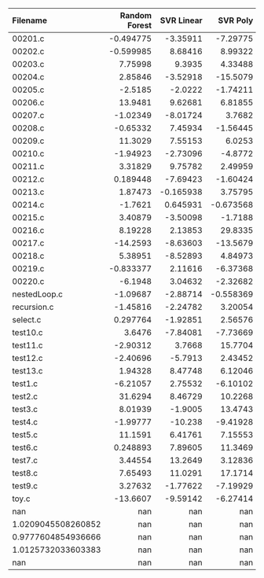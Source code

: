 | Filename           |   Random Forest |   SVR Linear |   SVR Poly |   SVR RBF |        KNN |   Gradient Boosting |    AdaBoost |   Random Number |         O0 |         O1 |         O2 |   O3 |
|:-------------------|----------------:|-------------:|-----------:|----------:|-----------:|--------------------:|------------:|----------------:|-----------:|-----------:|-----------:|-----:|
| 00201.c            |       -0.494775 |    -3.35911  |  -7.29775  | -11.0662  |  -1.80126  |            1.03555  |  -2.42244   |      -10.1845   |  -1.70165  |  -5.51895  |  -8.99868  |    0 |
| 00202.c            |       -0.599985 |     8.68416  |   8.99322  |   6.87494 |   8.00199  |           15.9388   |   2.30927   |        4.75783  |   8.96235  |  -3.62846  |   6.34673  |    0 |
| 00203.c            |        7.75998  |     9.3935   |   4.33488  |  14.93    |   2.51196  |           15.9803   |   3.86076   |       10.2807   |  11.6257   |  15.0947   |  14.5884   |    0 |
| 00204.c            |        2.85846  |    -3.52918  | -15.5079   |  -5.00029 |  -6.21015  |           -6.38484  |  -5.80943   |       -1.75022  |   5.12206  |  -6.71284  |   1.60199  |    0 |
| 00205.c            |       -2.5185   |    -2.0222   |  -1.74211  |  -3.11337 | -11.7375   |           -2.76882  |  -0.781593  |       -2.09995  |   2.05024  |  -2.73702  |  -7.30113  |    0 |
| 00206.c            |       13.9481   |     9.62681  |   6.81855  |  19.659   |  16.381    |           13.5677   |  19.2097    |       21.9603   |  10.9037   |  12.5337   |   8.46321  |    0 |
| 00207.c            |       -1.02349  |    -8.01724  |   3.7682   |  -4.52347 |  -1.36828  |           -5.82761  |  -3.74177   |       -3.59056  |  -3.32584  |   2.29769  |  -3.79269  |    0 |
| 00208.c            |       -0.65332  |     7.45934  |  -1.56445  |  -6.73739 |   2.2448   |            6.19303  |   4.14213   |       -0.7241   |  -6.69063  |  -0.958746 |  -0.968612 |    0 |
| 00209.c            |       11.3029   |     7.55153  |   6.0253   |   2.31911 |   0.89847  |            7.6531   |   9.84738   |       -2.49451  |   7.30633  |  -6.25394  |   1.02644  |    0 |
| 00210.c            |       -1.94923  |    -2.73096  |  -4.8772   |  -2.93937 |  -5.8347   |           -4.20478  |  -5.53585   |       -3.16233  |  -3.03768  |  -3.68296  |  13.9761   |    0 |
| 00211.c            |        3.31829  |     9.75782  |   2.49959  |   8.17984 |   2.81293  |            8.95879  |   9.56999   |       19.7198   |  -2.1691   |   5.77061  |   7.41636  |    0 |
| 00212.c            |        0.189448 |    -7.69423  |  -1.60424  | -10.9061  |  -5.34432  |            0.345553 | -11.0539    |       -4.61267  |  -9.51823  |  -4.77825  |  -5.93426  |    0 |
| 00213.c            |        1.87473  |    -0.165938 |   3.75795  |  10.9405  |   2.69115  |            9.82245  |   4.27531   |       -1.03582  |  -1.79177  |  -1.13133  |  -5.4177   |    0 |
| 00214.c            |       -1.7621   |     0.645931 |  -0.673568 |  -1.39412 |  -0.432726 |           -0.154376 |   9.40153   |       -1.91726  |   1.45492  |  -1.14894  |  -2.90155  |    0 |
| 00215.c            |        3.40879  |    -3.50098  |  -1.7188   |   4.50345 |   0.580359 |            2.90256  |  -1.10503   |       -2.01609  |   0.143649 |   1.83441  |   2.89872  |    0 |
| 00216.c            |        8.19228  |     2.13853  |  29.8335   |  12.8358  |   5.4406   |           -0.175942 |  12.4587    |        1.73253  |   4.45433  |  -3.76483  |   1.63593  |    0 |
| 00217.c            |      -14.2593   |    -8.63603  | -13.5679   |  -1.69559 | -15.0997   |           -6.68862  |  -0.237326  |      -18.3225   |  -3.46439  |  -1.0494   |  -7.28246  |    0 |
| 00218.c            |        5.38951  |    -8.52893  |   4.84973  |   8.29604 |   3.8407   |            1.96323  |  -0.790514  |       -1.82872  |   2.21178  |  -0.686041 |  -1.64806  |    0 |
| 00219.c            |       -0.833377 |     2.11616  |  -6.37368  |  -3.29628 |  -4.72723  |            0.315901 |   0.0910096 |       -1.93452  |  -2.60543  |  -5.14016  |  -0.854437 |    0 |
| 00220.c            |       -6.1948   |     3.04632  |  -2.32682  |  -2.38906 |   2.67991  |           -0.702665 |  -0.912877  |       -4.57535  |   3.64211  |  -0.899176 |  -2.62902  |    0 |
| nestedLoop.c       |       -1.09687  |    -2.88714  |  -0.558369 |   3.51525 |  -7.72147  |          -11.5968   |   2.95607   |       -0.886011 |   7.77297  |   0.739221 |  -1.69579  |    0 |
| recursion.c        |       -1.45816  |    -2.24782  |   3.20054  |  -2.72073 |  -8.29189  |            4.18092  |   5.98348   |       -2.36696  | -10.0302   |  -4.22442  |  -0.48307  |    0 |
| select.c           |        0.297764 |    -1.92851  |   2.56576  |   4.23659 |  -4.46032  |            4.81003  |  -7.00809   |      -11.1535   |  -0.856889 |   8.76563  |  -5.02354  |    0 |
| test10.c           |        3.6476   |    -7.84081  |  -7.73669  |  -1.43045 |   4.35331  |           -4.99446  |   1.77267   |       -2.02868  |  -0.260116 |   5.62889  |   3.69201  |    0 |
| test11.c           |       -2.90312  |     3.7668   |  15.7704   |  -4.25757 |   6.7711   |            3.97614  |   7.69177   |       -5.776    |  -6.15086  |  13.217    |   0.726846 |    0 |
| test12.c           |       -2.40696  |    -5.7913   |   2.43452  |   2.46045 |   4.05456  |           11.7151   |  -9.03543   |       -5.60936  |   7.36677  |   2.92847  | -11.3881   |    0 |
| test13.c           |        1.94328  |     8.47748  |   6.12046  |  -2.747   |   6.56888  |            5.30933  |  -6.43019   |        6.07566  |   6.0141   |   8.93837  |   5.81035  |    0 |
| test1.c            |       -6.21057  |     2.75532  |  -6.10102  |  -8.53359 |  -5.66006  |           -6.16654  |  -7.22076   |      -14.4734   | -13.1207   | -12.0069   |  -8.26076  |    0 |
| test2.c            |       31.6294   |     8.46729  |  10.2268   |  17.2708  |   2.4989   |            2.56792  |   9.94986   |       19.4771   |   6.05012  |  12.3014   |   7.63729  |    0 |
| test3.c            |        8.01939  |    -1.9005   |  13.4743   |  15.0763  |  12.7553   |            0.143001 |   6.13775   |       -6.98328  |   3.63392  |   1.45583  |  -7.95731  |    0 |
| test4.c            |       -1.99777  |   -10.238    |  -9.41928  |   1.10491 |  -2.90143  |           -4.66266  |  -8.48286   |       -2.90395  | -14.6652   |  -9.27959  |   1.00302  |    0 |
| test5.c            |       11.1591   |     6.41761  |   7.15553  |   2.97029 |  -0.523677 |           10.0439   |  11.5364    |        0.969618 |   5.41424  |   7.48961  |   1.5388   |    0 |
| test6.c            |        0.248893 |     7.89605  |  11.3469   |   8.78211 |   8.42791  |           10.6055   |  10.4891    |        5.44885  |   0.799522 |  -0.202178 |  -0.935456 |    0 |
| test7.c            |        3.44554  |    13.2649   |   3.12836  |  11.5361  |   3.86537  |            1.8713   |   3.96398   |       -0.671398 |  -0.990191 |   5.02904  |  -0.330869 |    0 |
| test8.c            |        7.65493  |    11.0291   |  17.1714   |   3.8459  |  12.4639   |            4.75951  |   0.926601  |        9.60448  |   4.92162  |   8.74867  |   4.81187  |    0 |
| test9.c            |        3.27632  |    -1.77622  |  -7.19929  |   3.36915 |   1.52959  |            3.38429  |   0.315161  |       -0.789695 |   0.992099 |   4.78917  |  -1.44512  |    0 |
| toy.c              |      -13.6607   |    -9.59142  |  -6.27414  |  -6.6388  | -12.6005   |           -8.59428  |  -7.96909   |       -7.84498  | -10.7676   |  -5.80035  |  -6.02399  |    0 |
| nan                |      nan        |   nan        | nan        | nan       | nan        |          nan        | nan         |      nan        | nan        | nan        | nan        |  nan |
| 1.0209045508260852 |      nan        |   nan        | nan        | nan       | nan        |          nan        | nan         |      nan        | nan        | nan        | nan        |  nan |
| 0.9777604854936666 |      nan        |   nan        | nan        | nan       | nan        |          nan        | nan         |      nan        | nan        | nan        | nan        |  nan |
| 1.0125732033603383 |      nan        |   nan        | nan        | nan       | nan        |          nan        | nan         |      nan        | nan        | nan        | nan        |  nan |
| nan                |      nan        |   nan        | nan        | nan       | nan        |          nan        | nan         |      nan        | nan        | nan        | nan        |  nan |